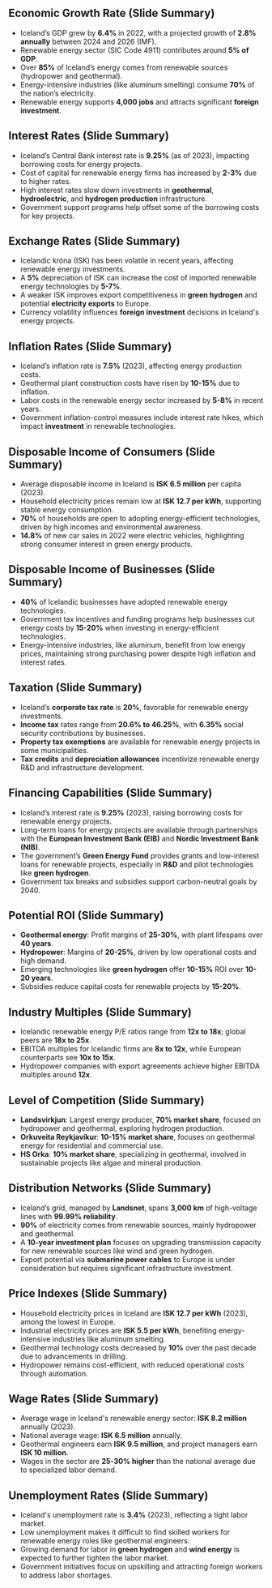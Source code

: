 ## Economic Growth Rate (Slide Summary)

- Iceland’s GDP grew by **6.4%** in 2022, with a projected growth of **2.8% annually** between 2024 and 2026 (IMF).
- Renewable energy sector (SIC Code 4911) contributes around **5% of GDP**.
- Over **85%** of Iceland’s energy comes from renewable sources (hydropower and geothermal).
- Energy-intensive industries (like aluminum smelting) consume **70%** of the nation’s electricity.
- Renewable energy supports **4,000 jobs** and attracts significant **foreign investment**.

## Interest Rates (Slide Summary)

- Iceland’s Central Bank interest rate is **9.25%** (as of 2023), impacting borrowing costs for energy projects.
- Cost of capital for renewable energy firms has increased by **2-3%** due to higher rates.
- High interest rates slow down investments in **geothermal**, **hydroelectric**, and **hydrogen production** infrastructure.
- Government support programs help offset some of the borrowing costs for key projects.

## Exchange Rates (Slide Summary)

- Icelandic króna (ISK) has been volatile in recent years, affecting renewable energy investments.
- A **5%** depreciation of ISK can increase the cost of imported renewable energy technologies by **5-7%**.
- A weaker ISK improves export competitiveness in **green hydrogen** and potential **electricity exports** to Europe.
- Currency volatility influences **foreign investment** decisions in Iceland's energy projects.

## Inflation Rates (Slide Summary)

- Iceland’s inflation rate is **7.5%** (2023), affecting energy production costs.
- Geothermal plant construction costs have risen by **10-15%** due to inflation.
- Labor costs in the renewable energy sector increased by **5-8%** in recent years.
- Government inflation-control measures include interest rate hikes, which impact **investment** in renewable technologies.

## Disposable Income of Consumers (Slide Summary)

- Average disposable income in Iceland is **ISK 6.5 million** per capita (2023).
- Household electricity prices remain low at **ISK 12.7 per kWh**, supporting stable energy consumption.
- **70%** of households are open to adopting energy-efficient technologies, driven by high incomes and environmental awareness.
- **14.8%** of new car sales in 2022 were electric vehicles, highlighting strong consumer interest in green energy products.

## Disposable Income of Businesses (Slide Summary)

- **40%** of Icelandic businesses have adopted renewable energy technologies.
- Government tax incentives and funding programs help businesses cut energy costs by **15-20%** when investing in energy-efficient technologies.
- Energy-intensive industries, like aluminum, benefit from low energy prices, maintaining strong purchasing power despite high inflation and interest rates.

## Taxation (Slide Summary)

- Iceland’s **corporate tax rate** is **20%**, favorable for renewable energy investments.
- **Income tax** rates range from **20.6% to 46.25%**, with **6.35%** social security contributions by businesses.
- **Property tax exemptions** are available for renewable energy projects in some municipalities.
- **Tax credits** and **depreciation allowances** incentivize renewable energy R&D and infrastructure development.

## Financing Capabilities (Slide Summary)

- Iceland’s interest rate is **9.25%** (2023), raising borrowing costs for renewable energy projects.
- Long-term loans for energy projects are available through partnerships with the **European Investment Bank (EIB)** and **Nordic Investment Bank (NIB)**.
- The government’s **Green Energy Fund** provides grants and low-interest loans for renewable projects, especially in **R&D** and pilot technologies like **green hydrogen**.
- Government tax breaks and subsidies support carbon-neutral goals by 2040.

## Potential ROI (Slide Summary)

- **Geothermal energy**: Profit margins of **25-30%**, with plant lifespans over **40 years**.
- **Hydropower**: Margins of **20-25%**, driven by low operational costs and high demand.
- Emerging technologies like **green hydrogen** offer **10-15%** ROI over **10-20 years**.
- Subsidies reduce capital costs for renewable projects by **15-20%**.

## Industry Multiples (Slide Summary)

- Icelandic renewable energy P/E ratios range from **12x to 18x**; global peers are **18x to 25x**.
- EBITDA multiples for Icelandic firms are **8x to 12x**, while European counterparts see **10x to 15x**.
- Hydropower companies with export agreements achieve higher EBITDA multiples around **12x**.

## Level of Competition (Slide Summary)

- **Landsvirkjun**: Largest energy producer, **70% market share**, focused on hydropower and geothermal, exploring hydrogen production.
- **Orkuveita Reykjavíkur**: **10-15% market share**, focuses on geothermal energy for residential and commercial use.
- **HS Orka**: **10% market share**, specializing in geothermal, involved in sustainable projects like algae and mineral production.

## Distribution Networks (Slide Summary)

- Iceland’s grid, managed by **Landsnet**, spans **3,000 km** of high-voltage lines with **99.99% reliability**.
- **90%** of electricity comes from renewable sources, mainly hydropower and geothermal.
- A **10-year investment plan** focuses on upgrading transmission capacity for new renewable sources like wind and green hydrogen.
- Export potential via **submarine power cables** to Europe is under consideration but requires significant infrastructure investment.

## Price Indexes (Slide Summary)

- Household electricity prices in Iceland are **ISK 12.7 per kWh** (2023), among the lowest in Europe.
- Industrial electricity prices are **ISK 5.5 per kWh**, benefiting energy-intensive industries like aluminum smelting.
- Geothermal technology costs decreased by **10%** over the past decade due to advancements in drilling.
- Hydropower remains cost-efficient, with reduced operational costs through automation.

## Wage Rates (Slide Summary)

- Average wage in Iceland's renewable energy sector: **ISK 8.2 million** annually (2023).
- National average wage: **ISK 6.5 million** annually.
- Geothermal engineers earn **ISK 9.5 million**, and project managers earn **ISK 10 million**.
- Wages in the sector are **25-30% higher** than the national average due to specialized labor demand.

## Unemployment Rates (Slide Summary)

- Iceland's unemployment rate is **3.4%** (2023), reflecting a tight labor market.
- Low unemployment makes it difficult to find skilled workers for renewable energy roles like geothermal engineers.
- Growing demand for labor in **green hydrogen** and **wind energy** is expected to further tighten the labor market.
- Government initiatives focus on upskilling and attracting foreign workers to address labor shortages.
